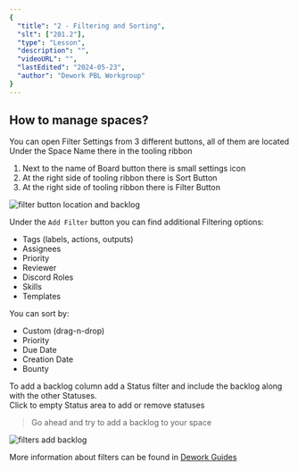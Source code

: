 ```yaml
---
{
  "title": "2 - Filtering and Sorting",
  "slt": ["201.2"],
  "type": "Lesson",
  "description": "",
  "videoURL": "",
  "lastEdited": "2024-05-23",
  "author": "Dework PBL Workgroup"
}
---
```


## How to manage spaces?

You can open Filter Settings from 3 different buttons, all of them are located Under the Space Name there in the tooling ribbon
1. Next to the name of Board button there is small settings icon
2. At the right side of tooling ribbon there is Sort Button
3. At the right side of tooling ribbon there is Filter Button

![filter button location and backlog](/Dework_PBL_Pictures/Module_201/Filter_Button_And_Backlog.png)

Under the `Add Filter` button you can find additional Filtering options:  
- Tags (labels, actions, outputs)
- Assignees
- Priority
- Reviewer
- Discord Roles
- Skills
- Templates

You can sort by:
- Custom (drag-n-drop)
- Priority
- Due Date
- Creation Date
- Bounty

To add a backlog column add a Status filter and include the backlog along with the other Statuses.  
Click to empty Status area to add or remove statuses  
> Go ahead and try to add a backlog to your space

![filters add backlog](/Dework_PBL_Pictures/Module_201/Filters_Add_Backlog.png)

More information about filters can be found in [Dework Guides](https://dework.gitbook.io/product-docs/fundamentals/task-views)